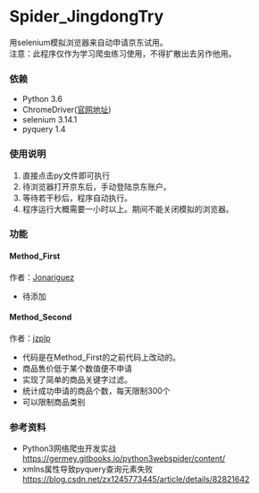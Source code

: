 # Spider_JingdongTry
用selenium模拟浏览器来自动申请京东试用。<br>
注意：此程序仅作为学习爬虫练习使用，不得扩散出去另作他用。<br>

### 依赖
* Python 3.6
* ChromeDriver([官网地址](https://sites.google.com/a/chromium.org/chromedriver/))
* selenium 3.14.1
* pyquery 1.4

### 使用说明

1. 直接点击py文件即可执行
2. 待浏览器打开京东后，手动登陆京东账户。
3. 等待若干秒后，程序自动执行。
4. 程序运行大概需要一小时以上。期间不能关闭模拟的浏览器。

### 功能
#### Method_First
作者：[Jonariguez](https://github.com/Jonariguez)

* 待添加

#### Method_Second
作者：[jzplp](https://github.com/jzplp)

* 代码是在Method_First的之前代码上改动的。
* 商品售价低于某个数值便不申请
* 实现了简单的商品关键字过滤。
* 统计成功申请的商品个数，每天限制300个
* 可以限制商品类别

### 参考资料

* Python3网络爬虫开发实战  <br>
  https://germey.gitbooks.io/python3webspider/content/
* xmlns属性导致pyquery查询元素失败 <br>
  https://blog.csdn.net/zx1245773445/article/details/82821642

